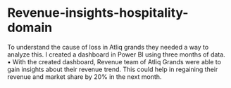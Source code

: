 # Revenue-insights-hospitality-domain
To understand the cause of loss in Atliq grands they needed a way to analyze this. I created a dashboard in Power BI using three months of data. • With the created dashboard, Revenue team of Atliq Grands were able to gain insights about their revenue  trend. This could help in regaining their revenue and market share by 20% in the next month.
